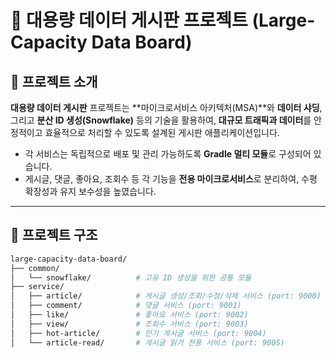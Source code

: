 # 🚀 대용량 데이터 게시판 프로젝트 (Large-Capacity Data Board)

## 📖 프로젝트 소개

**대용량 데이터 게시판** 프로젝트는 **마이크로서비스 아키텍처(MSA)**와 **데이터 샤딩**, 그리고 **분산 ID 생성(Snowflake)** 등의 기술을 활용하여, **대규모 트래픽과 데이터**를 안정적이고 효율적으로 처리할 수 있도록 설계된 게시판 애플리케이션입니다.

- 각 서비스는 독립적으로 배포 및 관리 가능하도록 **Gradle 멀티 모듈**로 구성되어 있습니다.
- 게시글, 댓글, 좋아요, 조회수 등 각 기능을 **전용 마이크로서비스**로 분리하여, 수평 확장성과 유지 보수성을 높였습니다.

---

## 📁 프로젝트 구조

```bash
large-capacity-data-board/
├── common/
│   └── snowflake/          # 고유 ID 생성을 위한 공통 모듈
├── service/
│   ├── article/            # 게시글 생성/조회/수정/삭제 서비스 (port: 9000)
│   ├── comment/            # 댓글 서비스 (port: 9001)
│   ├── like/               # 좋아요 서비스 (port: 9002)
│   ├── view/               # 조회수 서비스 (port: 9003)
│   ├── hot-article/        # 인기 게시글 서비스 (port: 9004)
│   └── article-read/       # 게시글 읽기 전용 서비스 (port: 9005)
